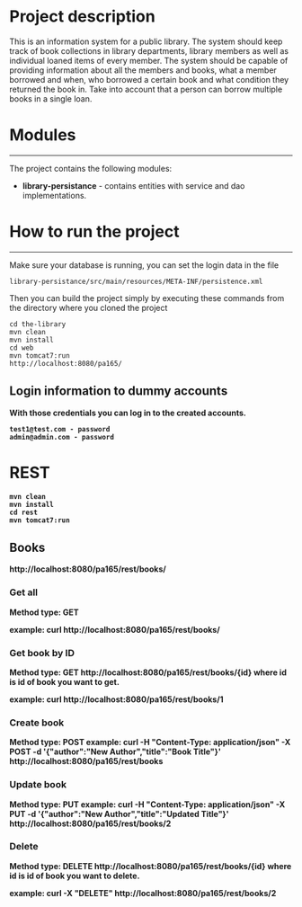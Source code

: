 # Project description
This is an information system for a public library. The system should keep track of book collections in library departments, library members as well as individual loaned items of every member. The system should be capable of providing information about all the members and books, what a member borrowed and when, who borrowed a certain book and what condition they returned the book in. Take into account that a person can borrow multiple books in a single loan.

# Modules
-----
The project contains the following modules:
* <b>library-persistance</b> - contains entities with service and dao implementations.

# How to run the project
----
Make sure your database is running, you can set the login data in the file
```
library-persistance/src/main/resources/META-INF/persistence.xml
```
Then you can build the project simply by executing these commands from the directory where you cloned the project
```
cd the-library
mvn clean
mvn install
cd web
mvn tomcat7:run
http://localhost:8080/pa165/
```
<b> Login information to dummy accounts <b>
  -----
With those credentials you can log in to the created accounts.
```
test1@test.com - password
admin@admin.com - password
```
#  REST
  ```
mvn clean
mvn install
cd rest
mvn tomcat7:run
  ```

## Books
http://localhost:8080/pa165/rest/books/


### Get all
Method type: GET

example:
curl http://localhost:8080/pa165/rest/books/


### Get book by ID
Method type: GET
http://localhost:8080/pa165/rest/books/{id}
where id is id of book you want to get.

example:
curl http://localhost:8080/pa165/rest/books/1


### Create book
Method type: POST
example:
curl -H "Content-Type: application/json" -X POST -d '{"author":"New Author","title":"Book Title"}' http://localhost:8080/pa165/rest/books


### Update book
Method type: PUT
example:
curl -H "Content-Type: application/json" -X PUT -d '{"author":"New Author","title":"Updated Title"}' http://localhost:8080/pa165/rest/books/2

### Delete
Method type: DELETE
http://localhost:8080/pa165/rest/books/{id}
where id is id of book you want to delete.

example:
curl -X "DELETE" http://localhost:8080/pa165/rest/books/2
